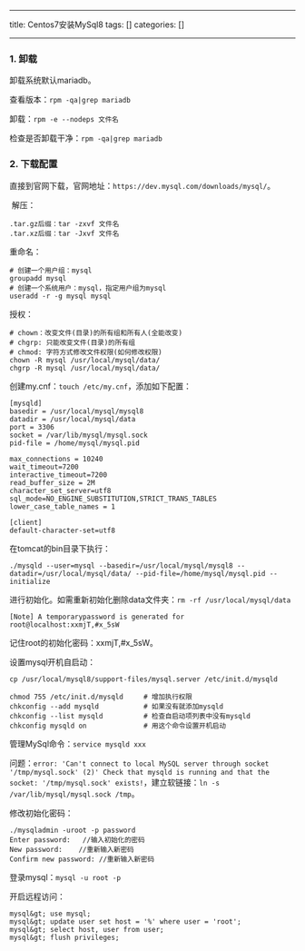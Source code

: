 
--- 
title:  Centos7安装MySql8 
tags: []
categories: [] 

---
### 1. 卸载

卸载系统默认mariadb。

查看版本：`rpm -qa|grep mariadb`

卸载：`rpm -e --nodeps 文件名`

检查是否卸载干净：`rpm -qa|grep mariadb`

### 2. 下载配置

直接到官网下载，官网地址：`https://dev.mysql.com/downloads/mysql/`。

<img src="https://img-blog.csdnimg.cn/23e0e00663cc4c889f587f8042e52ff5.png" alt=""> 解压：

```
.tar.gz后缀：tar -zxvf 文件名
.tar.xz后缀：tar -Jxvf 文件名

```

重命名：

```
# 创建一个用户组：mysql
groupadd mysql
# 创建一个系统用户：mysql，指定用户组为mysql
useradd -r -g mysql mysql

```

授权：

```
# chown：改变文件(目录)的所有组和所有人(全能改变)
# chgrp: 只能改变文件(目录)的所有组
# chmod: 字符方式修改文件权限(如何修改权限)
chown -R mysql /usr/local/mysql/data/
chgrp -R mysql /usr/local/mysql/data/

```

创建my.cnf：`touch /etc/my.cnf`，添加如下配置：

```
[mysqld]
basedir = /usr/local/mysql/mysql8
datadir = /usr/local/mysql/data
port = 3306
socket = /var/lib/mysql/mysql.sock
pid-file = /home/mysql/mysql.pid

max_connections = 10240
wait_timeout=7200
interactive_timeout=7200
read_buffer_size = 2M
character_set_server=utf8
sql_mode=NO_ENGINE_SUBSTITUTION,STRICT_TRANS_TABLES
lower_case_table_names = 1

[client]
default-character-set=utf8

```

在tomcat的bin目录下执行：

```
./mysqld --user=mysql --basedir=/usr/local/mysql/mysql8 --datadir=/usr/local/mysql/data/ --pid-file=/home/mysql/mysql.pid --initialize

```

进行初始化。如需重新初始化删除data文件夹：`rm -rf /usr/local/mysql/data`

```
[Note] A temporarypassword is generated for root@localhost:xxmjT,#x_5sW

```

记住root的初始化密码：xxmjT,#x_5sW。

设置mysql开机自启动：

```
cp /usr/local/mysql8/support-files/mysql.server /etc/init.d/mysqld

chmod 755 /etc/init.d/mysqld     # 增加执行权限
chkconfig --add mysqld           # 如果没有就添加mysqld
chkconfig --list mysqld          # 检查自启动项列表中没有mysqld
chkconfig mysqld on              # 用这个命令设置开机启动

```

管理MySql命令：`service mysqld xxx`

问题：`error: 'Can't connect to local MySQL server through socket '/tmp/mysql.sock' (2)' Check that mysqld is running and that the socket: '/tmp/mysql.sock' exists!`，建立软链接：`ln -s /var/lib/mysql/mysql.sock /tmp`。

修改初始化密码：

```
./mysqladmin -uroot -p password
Enter password:   //输入初始化的密码
New password:    //重新输入新密码
Confirm new password: //重新输入新密码

```

登录mysql：`mysql -u root -p`

开启远程访问：

```
mysql&gt; use mysql; 
mysql&gt; update user set host = '%' where user = 'root'; 
mysql&gt; select host, user from user; 
mysql&gt; flush privileges;

```
